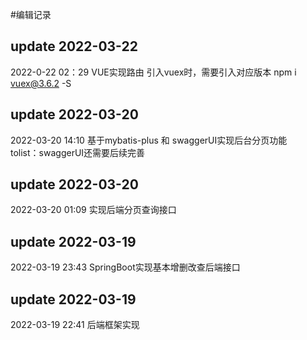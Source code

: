 #编辑记录
## update 2022-03-22
2022-0-22 02：29
VUE实现路由
引入vuex时，需要引入对应版本
npm i vuex@3.6.2 -S
## update 2022-03-20
2022-03-20 14:10
基于mybatis-plus 和 swaggerUI实现后台分页功能<br>
tolist：swaggerUI还需要后续完善
## update 2022-03-20
2022-03-20 01:09
实现后端分页查询接口
## update 2022-03-19
2022-03-19 23:43
SpringBoot实现基本增删改查后端接口
## update 2022-03-19
2022-03-19 22:41
后端框架实现

